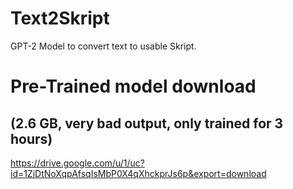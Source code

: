 # Text2Skript
GPT-2 Model to convert text to usable Skript.

# Pre-Trained model download

## (2.6 GB, very bad output, only trained for 3 hours)
https://drive.google.com/u/1/uc?id=1ZiDtNoXqpAfsqIsMbP0X4qXhckprJs6p&export=download
